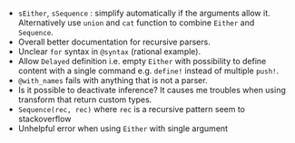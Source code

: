 - `sEither`, `sSequence` : simplify automatically if the arguments allow it. Alternatively use `union` and `cat` function to combine `Either` and `Sequence`.
- Overall better documentation for recursive parsers.
- Unclear `for` syntax in `@syntax` (rational example).
- Allow `Delayed` definition i.e. empty `Either` with possibility to define content with a single command e.g. `define!` instead of multiple `push!`.
- `@with_names` fails with anything that is not a parser.
- Is it possible to deactivate inference? It causes me troubles when using transform that return custom types.
- `Sequence(rec, rec)` where `rec` is a recursive pattern seem to stackoverflow
- Unhelpful error when using `Either` with single argument